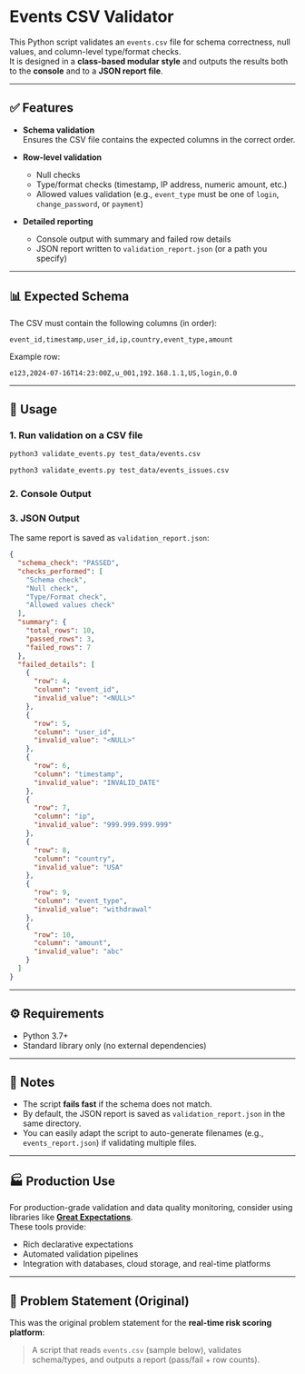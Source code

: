 # Events CSV Validator

This Python script validates an `events.csv` file for schema correctness, null values, and column-level type/format checks.  
It is designed in a **class-based modular style** and outputs the results both to the **console** and to a **JSON report file**.

---

## ✅ Features

- **Schema validation**  
  Ensures the CSV file contains the expected columns in the correct order.

- **Row-level validation**

  - Null checks
  - Type/format checks (timestamp, IP address, numeric amount, etc.)
  - Allowed values validation (e.g., `event_type` must be one of `login`, `change_password`, or `payment`)

- **Detailed reporting**
  - Console output with summary and failed row details
  - JSON report written to `validation_report.json` (or a path you specify)

---

## 📊 Expected Schema

The CSV must contain the following columns (in order):

```csv
event_id,timestamp,user_id,ip,country,event_type,amount
```

Example row:

```csv
e123,2024-07-16T14:23:00Z,u_001,192.168.1.1,US,login,0.0
```

---

## 🚀 Usage

### 1. Run validation on a CSV file

```bash
python3 validate_events.py test_data/events.csv
```

```bash
python3 validate_events.py test_data/events_issues.csv
```

### 2. Console Output

### 3. JSON Output

The same report is saved as `validation_report.json`:

```json
{
  "schema_check": "PASSED",
  "checks_performed": [
    "Schema check",
    "Null check",
    "Type/Format check",
    "Allowed values check"
  ],
  "summary": {
    "total_rows": 10,
    "passed_rows": 3,
    "failed_rows": 7
  },
  "failed_details": [
    {
      "row": 4,
      "column": "event_id",
      "invalid_value": "<NULL>"
    },
    {
      "row": 5,
      "column": "user_id",
      "invalid_value": "<NULL>"
    },
    {
      "row": 6,
      "column": "timestamp",
      "invalid_value": "INVALID_DATE"
    },
    {
      "row": 7,
      "column": "ip",
      "invalid_value": "999.999.999.999"
    },
    {
      "row": 8,
      "column": "country",
      "invalid_value": "USA"
    },
    {
      "row": 9,
      "column": "event_type",
      "invalid_value": "withdrawal"
    },
    {
      "row": 10,
      "column": "amount",
      "invalid_value": "abc"
    }
  ]
}
```

---

## ⚙️ Requirements

- Python 3.7+
- Standard library only (no external dependencies)

---

## 📌 Notes

- The script **fails fast** if the schema does not match.
- By default, the JSON report is saved as `validation_report.json` in the same directory.
- You can easily adapt the script to auto-generate filenames (e.g., `events_report.json`) if validating multiple files.

---

## 🏭 Production Use

For production-grade validation and data quality monitoring, consider using libraries like **[Great Expectations](https://greatexpectations.io/)**.  
These tools provide:

- Rich declarative expectations
- Automated validation pipelines
- Integration with databases, cloud storage, and real-time platforms

---

## 📌 Problem Statement (Original)

This was the original problem statement for the **real-time risk scoring platform**:

> A script that reads `events.csv` (sample below), validates schema/types, and outputs a report (pass/fail + row counts).
